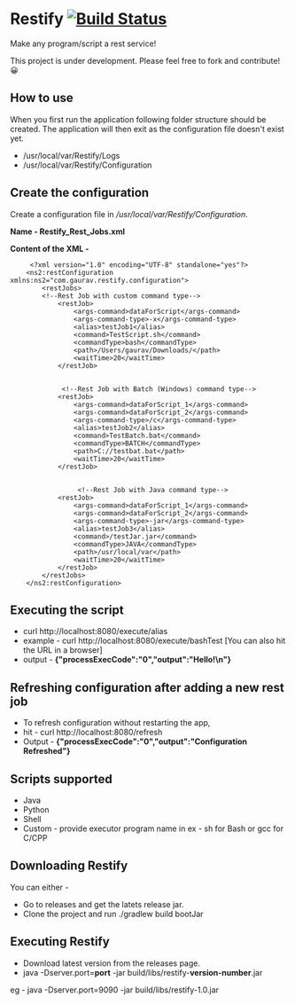 # Restify [![Build Status](https://travis-ci.org/gauravat16/Restify.svg?branch=master)](https://travis-ci.org/gauravat16/Restify)

Make any program/script a rest service!

This project is under development. Please feel free to fork and contribute! 😀


## How to use

When you first run the application following folder structure should be created. 
The application will then exit as the configuration file doesn't exist yet.

* /usr/local/var/Restify/Logs
* /usr/local/var/Restify/Configuration

## Create the configuration
Create a configuration file in _/usr/local/var/Restify/Configuration_.

**Name - Restify_Rest_Jobs.xml**

**Content of the XML -** 

         <?xml version="1.0" encoding="UTF-8" standalone="yes"?>
        <ns2:restConfiguration xmlns:ns2="com.gaurav.restify.configuration">
            <restJobs>
            <!--Rest Job with custom command type-->
                <restJob>
                    <args-command>dataForScript</args-command>
                    <args-command-type>-x</args-command-type>
                    <alias>testJob1</alias>
                    <command>TestScript.sh</command>
                    <commandType>bash</commandType>
                    <path>/Users/gaurav/Downloads/</path>
                    <waitTime>20</waitTime>
                </restJob>
                
                
                 <!--Rest Job with Batch (Windows) command type-->
                <restJob>
                    <args-command>dataForScript_1</args-command>
                    <args-command>dataForScript_2</args-command>
                    <args-command-type>/c</args-command-type>
                    <alias>testJob2</alias>
                    <command>TestBatch.bat</command>
                    <commandType>BATCH</commandType>
                    <path>C://testbat.bat</path>
                    <waitTime>20</waitTime>
                </restJob>
                
                
                     <!--Rest Job with Java command type-->
                <restJob>
                    <args-command>dataForScript_1</args-command>
                    <args-command>dataForScript_2</args-command>
                    <args-command-type>-jar</args-command-type>
                    <alias>testJob3</alias>
                    <command>/testJar.jar</command>
                    <commandType>JAVA</commandType>
                    <path>/usr/local/var</path>
                    <waitTime>20</waitTime>
                </restJob>
            </restJobs>
        </ns2:restConfiguration>



## Executing the script

* curl http://localhost:8080/execute/alias 
* example - curl http://localhost:8080/execute/bashTest
[You can also hit the URL in a browser]
* output - 
    **{"processExecCode":"0","output":"Hello!\n"}**


## Refreshing configuration after adding a new rest job

* To refresh configuration without restarting the app,
* hit - curl http://localhost:8080/refresh 
* Output - **{"processExecCode":"0","output":"Configuration Refreshed"}**

## Scripts supported
* Java
* Python
* Shell
* Custom - provide executor program name in <commandType></commandType> ex - sh for Bash or gcc for C/CPP

## Downloading Restify
You can either  - 
* Go to releases and get the latets release jar.
* Clone the project and run ./gradlew build bootJar

## Executing Restify
 * Download latest version from the releases page.
 * java -Dserver.port=**port** -jar build/libs/restify-**version-number**.jar 
 
 eg - java -Dserver.port=9090 -jar build/libs/restify-1.0.jar 
 



